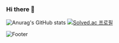 ### Hi there 👋


![Anurag's GitHub stats](https://github-readme-stats.vercel.app/api?username=UihwanLee&theme=react&show_icons=true) [![Solved.ac 프로필](http://mazassumnida.wtf/api/v2/generate_badge?boj=luh5063014)](https://solved.ac/luh5063014)

![Footer](https://capsule-render.vercel.app/api?type=waving&color=auto&height=200&section=footer)

<!--
**UihwanLee/UihwanLee** is a ✨ _special_ ✨ repository because its `README.md` (this file) appears on your GitHub profile.

Here are some ideas to get you started:

- 🔭 I’m currently working on ...
- 🌱 I’m currently learning ...
- 👯 I’m looking to collaborate on ...
- 🤔 I’m looking for help with ...
- 💬 Ask me about ...
- 📫 How to reach me: ...
- 😄 Pronouns: ...
- ⚡ Fun fact: ...
-->
